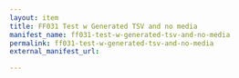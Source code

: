 ```yaml
---
layout: item
title: FF031 Test w Generated TSV and no media
manifest_name: ff031-test-w-generated-tsv-and-no-media
permalink: ff031-test-w-generated-tsv-and-no-media
external_manifest_url: 

---
```

<!-- Add an essay or interpretive material below this line,
using HTML or markdown.  Do not modify this file above this line -->
